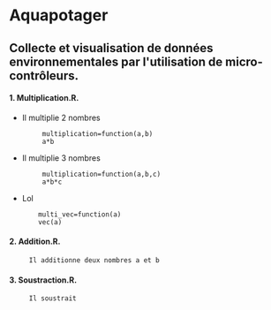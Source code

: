 # Aquapotager
Collecte et visualisation de données environnementales par l'utilisation de micro-contrôleurs.
------



#### 1. Multiplication.R.
   
 * Il multiplie 2 nombres
   
            multiplication=function(a,b)
            a*b
 * Il multiplie 3 nombres
   
            multiplication=function(a,b,c)
            a*b*c
            
  * Lol
            
            multi_vec=function(a)
            vec(a)

      
#### 2. Addition.R.
   
         Il additionne deux nombres a et b

#### 3. Soustraction.R.
   
         Il soustrait
